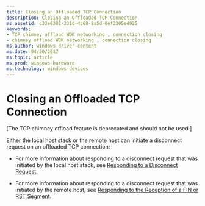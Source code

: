 ```yaml
---
title: Closing an Offloaded TCP Connection
description: Closing an Offloaded TCP Connection
ms.assetid: c33e9382-331d-4c68-8a5d-0ef3205ed925
keywords:
- TCP chimney offload WDK networking , connection closing
- chimney offload WDK networking , connection closing
ms.author: windows-driver-content
ms.date: 04/20/2017
ms.topic: article
ms.prod: windows-hardware
ms.technology: windows-devices
---
```


# Closing an Offloaded TCP Connection


\[The TCP chimney offload feature is deprecated and should not be used.\]

Either the local host stack or the remote host can initiate a disconnect request on an offloaded TCP connection:

-   For more information about responding to a disconnect request that was initiated by the local host stack, see [Responding to a Disconnect Request](responding-to-a-disconnect-request.md).

-   For more information about responding to a disconnect request that was initiated by the remote host, see [Responding to the Reception of a FIN or RST Segment](responding-to-the-reception-of-a-fin-or-rst-segment.md).

 

 





